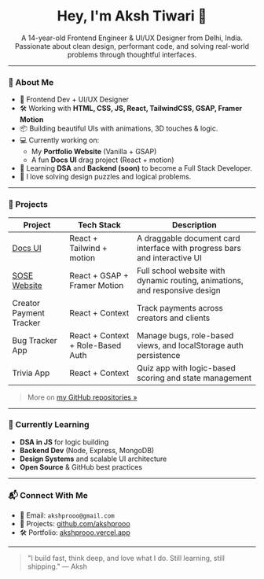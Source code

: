 <h1 align="center">Hey, I'm Aksh Tiwari 👋</h1>
<p align="center">
  A 14-year-old Frontend Engineer & UI/UX Designer from Delhi, India. Passionate about clean design, performant code, and solving real-world problems through thoughtful interfaces.
</p>

---

### 🚀 About Me

- 🎨 Frontend Dev + UI/UX Designer
- 🛠️ Working with **HTML, CSS, JS, React, TailwindCSS, GSAP, Framer Motion**
- 📦 Building beautiful UIs with animations, 3D touches & logic.
- 💻 Currently working on:
  - My **Portfolio Website** (Vanilla + GSAP)
  - A fun **Docs UI** drag project (React + motion)
- 🔐 Learning **DSA** and **Backend (soon)** to become a Full Stack Developer.
- 🧠 I love solving design puzzles and logical problems.

---

### 🧩 Projects

| Project | Tech Stack | Description |
|--------|------------|-------------|
| [Docs UI](https://docs-app-orpin-tau.vercel.app/) | React + Tailwind + motion | A draggable document card interface with progress bars and interactive UI |
| [SOSE Website](https://sose-cyan.vercel.app) | React + GSAP + Framer Motion | Full school website with dynamic routing, animations, and responsive design |
| Creator Payment Tracker | React + Context | Track payments across creators and clients |
| Bug Tracker App | React + Context + Role-Based Auth | Manage bugs, role-based views, and localStorage auth persistence |
| Trivia App | React + Context | Quiz app with logic-based scoring and state management |

> More on [my GitHub repositories »](https://github.com/akshprooo)

---

### 🌱 Currently Learning

- **DSA in JS** for logic building
- **Backend Dev** (Node, Express, MongoDB)
- **Design Systems** and scalable UI architecture
- **Open Source** & GitHub best practices

---

### 📬 Connect With Me

- 📧 Email: `akshprooo@gmail.com`
- 🧠 Projects: [github.com/akshprooo](https://github.com/akshprooo)
- 🛠️ Portfolio: [akshprooo.vercel.app](https://akshprooo.vercel.app)

---

> "I build fast, think deep, and love what I do. Still learning, still shipping." — Aksh
